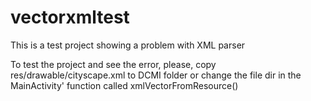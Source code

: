 # vectorxmltest
This is a test project showing a problem with XML parser

To test the project and see the error, please, copy res/drawable/cityscape.xml to DCMI folder or change the file dir in the MainActivity' function called xmlVectorFromResource()

